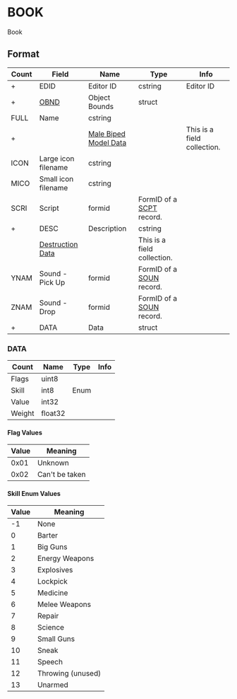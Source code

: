 BOOK
====

Book

## Format

Count | Field | Name | Type | Info
------|-------|------|------|-----
+ | EDID | Editor ID | cstring | Editor ID
+ | [OBND](Fields/OBND.md) | Object Bounds | struct |
 | FULL | Name | cstring |
+ | | [Male Biped Model Data](Fields/Model.md) | | This is a field collection.
 | ICON | Large icon filename | cstring | 
 | MICO | Small icon filename | cstring | 
 | SCRI | Script | formid | FormID of a [SCPT](SCPT.md) record.
+ | DESC | Description | cstring |
 | | [Destruction Data](Fields/Destruction.md) | | This is a field collection.
 | YNAM | Sound - Pick Up | formid | FormID of a [SOUN](SOUN.md) record.
 | ZNAM | Sound - Drop | formid | FormID of a [SOUN](SOUN.md) record.
+ | DATA | Data | struct |

### DATA

Count | Name | Type | Info
------|------|------|-----
 | Flags | uint8 |
 | Skill | int8 | Enum
 | Value | int32 |
 | Weight | float32 |

#### Flag Values

Value | Meaning
------|--------
0x01 | Unknown
0x02 | Can't be taken

#### Skill Enum Values

Value | Meaning
------|--------
-1 | None
0 | Barter
1 | Big Guns
2 | Energy Weapons
3 | Explosives
4 | Lockpick
5 | Medicine
6 | Melee Weapons
7 | Repair
8 | Science
9 | Small Guns
10 | Sneak
11 | Speech
12 | Throwing (unused)
13 | Unarmed

